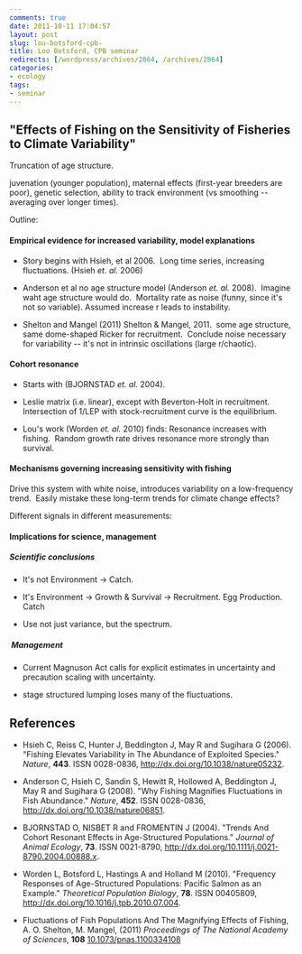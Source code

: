 ```yaml
---
comments: true
date: 2011-10-11 17:04:57
layout: post
slug: lou-botsford-cpb-
title: Loo Botsford, CPB seminar
redirects: [/wordpress/archives/2864, /archives/2864]
categories:
- ecology
tags: 
- seminar
---
```


## "Effects of Fishing on the Sensitivity of Fisheries to Climate Variability"


Truncation of age structure.

juvenation (younger population), maternal effects (first-year breeders are poor), genetic selection, ability to track environment (vs smoothing -- averaging over longer times).

Outline:


#### Empirical evidence for increased variability, model explanations





	
  * Story begins with Hsieh, et al 2006.  Long time series, increasing fluctuations. (Hsieh _et. al._ 2006)

	
  * Anderson et al no age structure model (Anderson _et. al._ 2008).  Imagine waht age structure would do.  Mortality rate as noise (funny, since it's not so variable). Assumed increase r leads to instability.

	
  * Shelton and Mangel (2011) Shelton & Mangel, 2011.  some age structure, same dome-shaped Ricker for recruitment.  Conclude noise necessary for variability -- it's not in intrinsic oscillations (large r/chaotic).




#### Cohort resonance





	
  * Starts with (BJORNSTAD _et. al._ 2004).

	
  * Leslie matrix (i.e. linear), except with Beverton-Holt in recruitment.  Intersection of 1/LEP with stock-recruitment curve is the equilibrium.

	
  * Lou's work (Worden _et. al._ 2010) finds: Resonance increases with fishing.  Random growth rate drives resonance more strongly than survival.




#### Mechanisms governing increasing sensitivity with fishing


Drive this system with white noise, introduces variability on a low-frequency trend.  Easily mistake these long-term trends for climate change effects?

Different signals in different measurements:


#### Implications for science, management




##### Scientific conclusions





	
  * It's not Environment -> Catch.

	
  * It's Environment -> Growth & Survival -> Recruitment. Egg Production. Catch

	
  * Use not just variance, but the spectrum.




#####  Management





	
  * Current Magnuson Act calls for explicit estimates in uncertainty and precaution scaling with uncertainty.

	
  * stage structured lumping loses many of the fluctuations.



## References


- Hsieh C, Reiss C, Hunter J, Beddington J, May R and Sugihara G (2006).
"Fishing Elevates Variability in The Abundance of Exploited Species."
*Nature*, **443**.
ISSN 0028-0836, <a href="http://dx.doi.org/10.1038/nature05232">http://dx.doi.org/10.1038/nature05232</a>.

- Anderson C, Hsieh C, Sandin S, Hewitt R, Hollowed A, Beddington J, May R and Sugihara G (2008).
"Why Fishing Magnifies Fluctuations in Fish Abundance."
*Nature*, **452**.
ISSN 0028-0836, <a href="http://dx.doi.org/10.1038/nature06851">http://dx.doi.org/10.1038/nature06851</a>.

- BJORNSTAD O, NISBET R and FROMENTIN J (2004).
"Trends And Cohort Resonant Effects in Age-Structured Populations."
*Journal of Animal Ecology*, **73**.
ISSN 0021-8790, <a href="http://dx.doi.org/10.1111/j.0021-8790.2004.00888.x">http://dx.doi.org/10.1111/j.0021-8790.2004.00888.x</a>.

- Worden L, Botsford L, Hastings A and Holland M (2010).
"Frequency Responses of Age-Structured Populations: Pacific Salmon as an Example."
*Theoretical Population Biology*, **78**.
ISSN 00405809, <a href="http://dx.doi.org/10.1016/j.tpb.2010.07.004">http://dx.doi.org/10.1016/j.tpb.2010.07.004</a>.



-  Fluctuations of Fish Populations And The Magnifying Effects of Fishing, A. O. Shelton, M. Mangel,  (2011) *Proceedings of The National Academy of Sciences*, **108**    [10.1073/pnas.1100334108](http://dx.doi.org/10.1073/pnas.1100334108)
